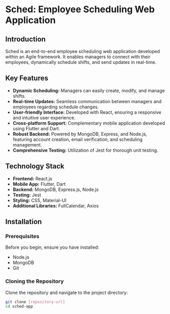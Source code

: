 # Sched: Employee Scheduling Web Application

## Introduction
Sched is an end-to-end employee scheduling web application developed within an Agile framework. It enables managers to connect with their employees, dynamically schedule shifts, and send updates in real-time.

## Key Features
- **Dynamic Scheduling:** Managers can easily create, modify, and manage shifts.
- **Real-time Updates:** Seamless communication between managers and employees regarding schedule changes.
- **User-friendly Interface:** Developed with React, ensuring a responsive and intuitive user experience.
- **Cross-platform Support:** Complementary mobile application developed using Flutter and Dart.
- **Robust Backend:** Powered by MongoDB, Express, and Node.js, featuring account creation, email verification, and scheduling management.
- **Comprehensive Testing:** Utilization of Jest for thorough unit testing.

## Technology Stack
- **Frontend:** React.js
- **Mobile App:** Flutter, Dart
- **Backend:** MongoDB, Express.js, Node.js
- **Testing:** Jest
- **Styling:** CSS, Material-UI
- **Additional Libraries:** FullCalendar, Axios

## Installation

### Prerequisites
Before you begin, ensure you have installed:
- Node.js
- MongoDB
- Git

### Cloning the Repository
Clone the repository and navigate to the project directory:
```bash
git clone [repository-url]
cd sched-app
